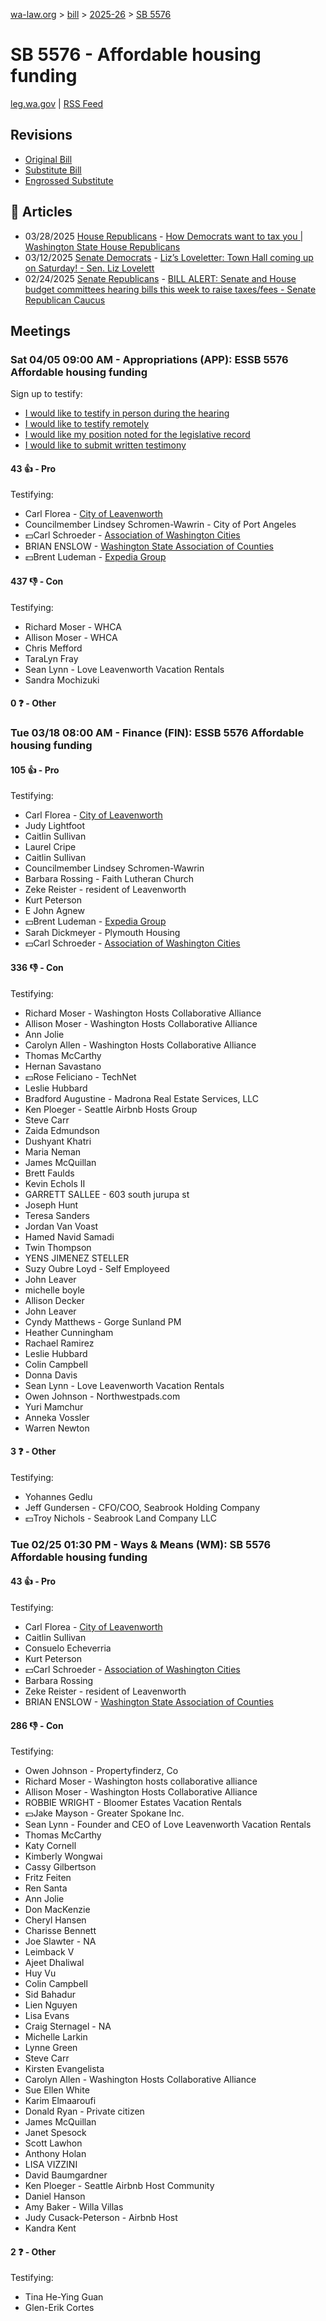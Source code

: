 [wa-law.org](/) > [bill](/bill/) > [2025-26](/bill/2025-26/) > [SB 5576](/bill/2025-26/sb/5576/)

# SB 5576 - Affordable housing funding
[leg.wa.gov](https://app.leg.wa.gov/billsummary?BillNumber=5576&Year=2025&Initiative=false) | [RSS Feed](./rss.xml)

## Revisions
* [Original Bill](1/)
* [Substitute Bill](S/)
* [Engrossed Substitute](S.E/)

## 📰 Articles
* 03/28/2025 [House Republicans](/org/house_republicans/) - [How Democrats want to tax you | Washington State House Republicans](https://houserepublicans.wa.gov/how-democrats-want-to-tax-you/#:~:text=Senate%20Bill%205576)
* 03/12/2025 [Senate Democrats](/org/senate_democrats/) - [Liz’s Loveletter: Town Hall coming up on Saturday! - Sen. Liz Lovelett](https://senatedemocrats.wa.gov/lovelett/2025/03/12/lizs-loveletter-town-hall-coming-up-on-saturday/#:~:text=SB%205576)
* 02/24/2025 [Senate Republicans](/org/senate_republicans/) - [BILL ALERT: Senate and House budget committees hearing bills this week to raise taxes/fees - Senate Republican Caucus](https://src.wastateleg.org/blog/bill-alert-senate-house-budget-committees-hearing-bills-week-raise-taxes-fees/#:~:text=SB%205576)

## Meetings
### Sat 04/05 09:00 AM - Appropriations (APP): ESSB 5576 Affordable housing funding
Sign up to testify:
* [I would like to testify in person during the hearing](https://app.leg.wa.gov/csi/Testifier/Add?chamber=House&mId=33249&aId=166884&caId=26899&tId=1)
* [I would like to testify remotely](https://app.leg.wa.gov/csi/Testifier/Add?chamber=House&mId=33249&aId=166884&caId=26899&tId=2)
* [I would like my position noted for the legislative record](https://app.leg.wa.gov/csi/Testifier/Add?chamber=House&mId=33249&aId=166884&caId=26899&tId=3)
* [I would like to submit written testimony](https://app.leg.wa.gov/csi/Testifier/Add?chamber=House&mId=33249&aId=166884&caId=26899&tId=4)

#### 43 👍 - Pro
Testifying:
* Carl Florea - [City of Leavenworth](/org/city_of_leavenworth/)
* Councilmember Lindsey Schromen-Wawrin - City of Port Angeles
* 💵Carl Schroeder - [Association of Washington Cities](/org/association_of_washington_cities/)
* BRIAN ENSLOW - [Washington State Association of Counties](/org/washington_state_association_of_counties/)
* 💵Brent Ludeman - [Expedia Group](/org/expedia_group/)

#### 437 👎 - Con
Testifying:
* Richard Moser - WHCA
* Allison Moser - WHCA
* Chris Mefford
* TaraLyn Fray
* Sean Lynn - Love Leavenworth Vacation Rentals
* Sandra Mochizuki

#### 0 ❓ - Other

### Tue 03/18 08:00 AM - Finance (FIN): ESSB 5576 Affordable housing funding
#### 105 👍 - Pro
Testifying:
* Carl Florea - [City of Leavenworth](/org/city_of_leavenworth/)
* Judy Lightfoot
* Caitlin Sullivan
* Laurel Cripe
* Caitlin Sullivan
* Councilmember Lindsey Schromen-Wawrin
* Barbara Rossing - Faith Lutheran Church
* Zeke Reister - resident of Leavenworth
* Kurt Peterson
* E John Agnew
* 💵Brent Ludeman - [Expedia Group](/org/expedia_group/)
* Sarah Dickmeyer - Plymouth Housing
* 💵Carl Schroeder - [Association of Washington Cities](/org/association_of_washington_cities/)

#### 336 👎 - Con
Testifying:
* Richard Moser - Washington Hosts Collaborative Alliance
* Allison Moser - Washington Hosts Collaborative Alliance
* Ann Jolie
* Carolyn Allen - Washington Hosts Collaborative Alliance
* Thomas McCarthy
* Hernan Savastano
* 💵Rose Feliciano - TechNet
* Leslie Hubbard
* Bradford Augustine - Madrona Real Estate Services, LLC
* Ken Ploeger - Seattle Airbnb Hosts Group
* Steve Carr
* Zaida Edmundson
* Dushyant Khatri
* Maria Neman
* James McQuillan
* Brett Faulds
* Kevin Echols II
* GARRETT SALLEE - 603 south jurupa st
* Joseph Hunt
* Teresa Sanders
* Jordan Van Voast
* Hamed Navid Samadi
* Twin Thompson
* YENS JIMENEZ STELLER
* Suzy Oubre Loyd - Self Employeed
* John Leaver
* michelle boyle
* Allison Decker
* John Leaver
* Cyndy Matthews - Gorge Sunland PM
* Heather Cunningham
* Rachael Ramirez
* Leslie Hubbard
* Colin Campbell
* Donna Davis
* Sean Lynn - Love Leavenworth Vacation Rentals
* Owen Johnson - Northwestpads.com
* Yuri Mamchur
* Anneka Vossler
* Warren Newton

#### 3 ❓ - Other
Testifying:
* Yohannes Gedlu
* Jeff Gundersen - CFO/COO, Seabrook Holding Company
* 💵Troy Nichols - Seabrook Land Company LLC

### Tue 02/25 01:30 PM - Ways & Means (WM): SB 5576 Affordable housing funding
#### 43 👍 - Pro
Testifying:
* Carl Florea - [City of Leavenworth](/org/city_of_leavenworth/)
* Caitlin Sullivan
* Consuelo Echeverria
* Kurt Peterson
* 💵Carl Schroeder - [Association of Washington Cities](/org/association_of_washington_cities/)
* Barbara Rossing
* Zeke Reister - resident of Leavenworth
* BRIAN ENSLOW - [Washington State Association of Counties](/org/washington_state_association_of_counties/)

#### 286 👎 - Con
Testifying:
* Owen Johnson - Propertyfinderz, Co
* Richard Moser - Washington hosts collaborative alliance
* Allison Moser - Washington Hosts Collaborative Alliance
* ROBBIE WRIGHT - Bloomer Estates Vacation Rentals
* 💵Jake Mayson - Greater Spokane Inc.
* Sean Lynn - Founder and CEO of Love Leavenworth Vacation Rentals
* Thomas McCarthy
* Katy Cornell
* Kimberly Wongwai
* Cassy Gilbertson
* Fritz Feiten
* Ren Santa
* Ann Jolie
* Don MacKenzie
* Cheryl Hansen
* Charisse Bennett
* Joe Slawter - NA
* Leimback V
* Ajeet Dhaliwal
* Huy Vu
* Colin Campbell
* Sid Bahadur
* Lien Nguyen
* Lisa Evans
* Craig Sternagel - NA
* Michelle Larkin
* Lynne Green
* Steve Carr
* Kirsten Evangelista
* Carolyn Allen - Washington Hosts Collaborative Alliance
* Sue Ellen White
* Karim Elmaaroufi
* Donald Ryan - Private citizen
* James McQuillan
* Janet Spesock
* Scott Lawhon
* Anthony Holan
* LISA VIZZINI
* David Baumgardner
* Ken Ploeger - Seattle Airbnb Host Community
* Daniel Hanson
* Amy Baker - Willa Villas
* Judy Cusack-Peterson - Airbnb Host
* Kandra Kent

#### 2 ❓ - Other
Testifying:
* Tina He-Ying Guan
* Glen-Erik Cortes
